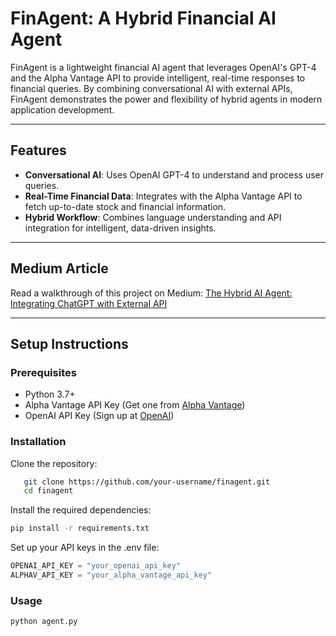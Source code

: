 # **FinAgent: A Hybrid Financial AI Agent**

FinAgent is a lightweight financial AI agent that leverages OpenAI's GPT-4 and the Alpha Vantage API to provide intelligent, real-time responses to financial queries. By combining conversational AI with external APIs, FinAgent demonstrates the power and flexibility of hybrid agents in modern application development.

---

## **Features**
- **Conversational AI**: Uses OpenAI GPT-4 to understand and process user queries.
- **Real-Time Financial Data**: Integrates with the Alpha Vantage API to fetch up-to-date stock and financial information.
- **Hybrid Workflow**: Combines language understanding and API integration for intelligent, data-driven insights.

---

## **Medium Article**
Read a walkthrough of this project on Medium: [The Hybrid AI Agent: Integrating ChatGPT with External API](https://medium.com/@liorboord/the-hybrid-ai-agent-integrating-chatgpt-with-external-api-cbd11a165b0e)


---

## **Setup Instructions**

### **Prerequisites**
- Python 3.7+
- Alpha Vantage API Key (Get one from [Alpha Vantage](https://www.alphavantage.co/))
- OpenAI API Key (Sign up at [OpenAI](https://platform.openai.com/signup/))

### **Installation**
Clone the repository:
```bash
   git clone https://github.com/your-username/finagent.git
   cd finagent
```   


Install the required dependencies:

```bash
pip install -r requirements.txt
```

Set up your API keys in the .env file:
```python
OPENAI_API_KEY = "your_openai_api_key"
ALPHAV_API_KEY = "your_alpha_vantage_api_key"
```
### **Usage**
```bash
python agent.py
```
